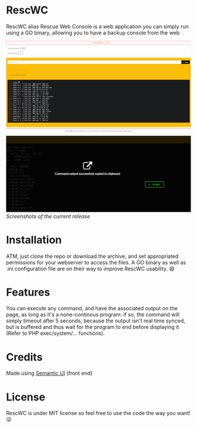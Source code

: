 # RescWC
RescWC alias Rescue Web Console is a web application you can simply run using a GO binary, allowing you to have a backup console from the web

![alt tag](https://raw.githubusercontent.com/Darlelet/RescWC/master/img/demo.png?token=AGO2LdR8qbDayhuvmmlGBmaSXoCag167ks5XgP5TwA%3D%3D)
![alt tag](https://raw.githubusercontent.com/Darlelet/RescWC/master/img/clipboard.png?token=AGO2Lb8Z7CHpfVQbnK7YxdKD8OPdwde1ks5XgP5vwA%3D%3D)
*Screenshots of the current release*

# Installation
ATM, just clone the repo or download the archive, and set appropriated permissions for your webserver to access the files.
A GO binary as well as .ini configuration file are on their way to improve RescWC usability. :smile:

# Features
You can execute any command, and have the associated output on the page, as long as it's a none-continous program: if so, the command will simply timeout after 5 seconds, because the output isn't real time synced, but is buffered and thus wait for the program to end before displaying it (Refer to PHP exec/system/... functions).

# Credits
Made using <a href="http://semantic-ui.com">Semantic UI</a> (front end)

# License
RescWC is under MIT license so feel free to use the code the way you want! :stuck_out_tongue_winking_eye:
